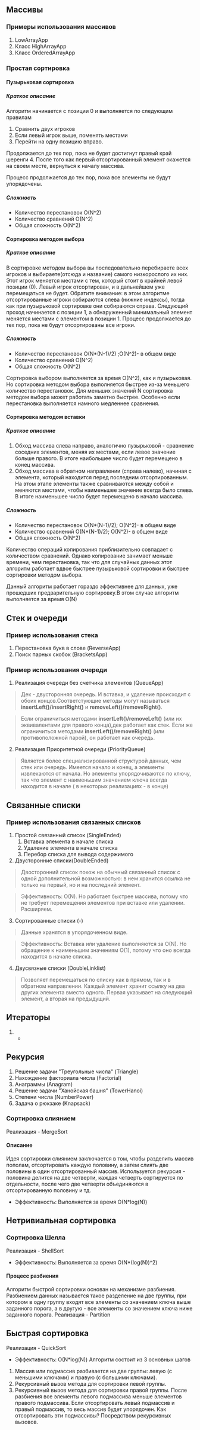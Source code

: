 ## Массивы
### Примеры использования массивов
1. LowArrayApp
2. Класс HighArrayApp
3. Класс OrderedArrayApp
### Простая сортировка
#### Пузырьковая сортировка
##### Краткое описание
Алгоритм начинается с позиции 0 и выполняется по следующим правилам
1. Сравнить двух игроков
2. Если левый игрок выше, поменять местами
3. Перейти на одну позицию вправо.

Продолжается до тех пор, пока не будет достигнут правый край шеренги
4. После того как первый отсортированный элемент окажется на своем месте, 
вернуться к началу массива.

Процесс продолжается до тех пор, пока все элементы не будут упорядочены.
##### Сложность
- Количество перестановок O(N^2)
- Количество сравнений O(N^2)
- Общая сложность O(N^2)
#### Сортировка методом выбора
##### Краткое описание
В сортировке методом выбора вы последовательно перебираете всех игроков и выбираете(отсюда и название)
самого низкорослого их них. Этот игрок меняется местами с тем, который стоит в крайней левой позиции (0). Левый игрок отсортирован, и в дальнейшем уже перемещаться не будет. Обратите внимание: в этом алгоритме отсортированные игроки собираются слева
(нижние индексы), тогда как при пузырьковой сортировке они собираются справа.
Следующий проход начинается с позиции 1, а обнаруженный минимальный элемент меняется местами с элементом в позиции 1.
Процесс продолжается до тех пор, пока не будут отсортированы все игроки.
##### Сложность 
- Количество перестановок O(N*(N-1)/2) ;O(N^2)- в общем виде
- Количество сравнений O(N^2)
- Общая сложность O(N^2)

Сортировка выбором выполняется за время O(N^2), как и пузырьковая. Но сортировка методом выбора выполняется быстрее из-за
меньшего количество перестановок. Для меньших значений N сортировка методом выбора может работать заметно быстрее. Особенно
если перестановка выполняется намного медленнее сравнения.
#### Сортировка методом вставки
##### Краткое описание
1. Обход массива слева направо, аналогично пузырьковой - сравнение соседних элементов, меняя их местами, если левое значение больше правого. В итоге наибольшее число будет перемещено в конец массива.
2. Обход массива в обратном направлении (справа налево), начиная с элемента, который находится перед последним отсортированным. На этом этапе элементы также сравниваются между собой
и меняются местами, чтобы наименьшее значение всегда было слева. В итоге наименьшее число будет перемещено в начало массива.
##### Сложность
- Количество перестановок O(N*(N-1)/2); O(N^2)- в общем виде
- Количество сравнений O(N*(N-1)/2); O(N^2)- в общем виде
- Общая сложность O(N^2)

Количество операций копирования приблизительно совпадает с количеством сравнений. Однако копирование занимает меньше времени, чем перестановка, так что для случайных
данных этот алгоритм работает вдвое быстрее пузырьковой сортировки и быстрее сортировки методом выбора.

Данный алгоритм работает гораздо эффективнее для данных, уже прошедших предварительную сортировку.В этом случае алгоритм выполняется за время O(N)
## Стек и очереди
### Пример использования стека
1. Перестановка букв в слове (ReverseApp)
2. Поиск парных скобок (BracketsApp)
### Пример использования очереди
1. Реализация очереди без счетчика элементов (QueueApp)

> Дек - двусторонняя очередь. И вставка, и удаление происходит с обоих концов.Соответстующие методы могут называться
__insertLeft()/insertRight()__ и __removeLeft()/removeRight()__.

>Если ограничиться методами __insertLeft()/removeLeft()__ (или их эквивалентами для правого конца),дек работает как стек.
Если же ограничиться методами __insertLeft()/removeRight()__ (или противоположной парой), он работает как очередь.

2. Реализация Приоритетной очереди (PriorityQueue)

> Является более специализированной структурой данных, чем стек или очередь. Имеется начало и конец, а элементы извлекаются от начала.
Но элементы упорядочиваются по ключу, так что элемент с наименьшим значением ключа всегда находится в начале ( в некоторых реализациях - в конце)

## Связанные списки
### Пример использования связанных списков
1. Простой связанный список (SingleEnded)
   1. Вставка элемента в начале списка
   2. Удаление элемента в начале списка
   3. Перебор списка для вывода содержимого
2. Двусторонние списки(DoubleEnded)
> Двосторонний список похож на обычный связанный список с одной дополнительной возможностью: в нем хранится ссылка не только на первый, но и на
> последний элемент. 

> Эффективность: O(N). Но работает быстрее массива, потому что не требует перемещения элементов при вставке или удалении. Расширяем.
3. Сортированные списки (-)
> Данные хранятся в упорядоченном виде.

> Эффективность: Вставка или удаление выполняются за O(N). Но обращение к наименьшим значениям O(1), потому что оно всегда находится в начале списка.
4. Двусвязные списки (DoubleLinklist)
> Позволяет перемещаться по списку как в прямом, так и в обратном направлении. Каждый элемент хранит ссылку на два других элемента вместо одного. 
Первая указывает на следующий элемент, а вторая на предыдущий.
## Итераторы
1. - 
## Рекурсия
1. Решение задачи "Треугольные числа" (Triangle)
2. Нахождение факториала числа (Factorial)
3. Анаграммы (Anagram)
4. Решение задачи "Ханойская башня" (TowerHanoi)
5. Степени числа (NumberPower)
6. Задача о рюкзаке (Knapsack)
### Сортировка слиянием
Реализация - MergeSort
#### Описание
Идея сортировки слиянием заключается в том, чтобы разделить массив пополам, отсортировать каждую половину, а затем слиять две половины в один отсортированный массив.
Используется рекурсия - половина делится на две четверти, каждая четверть сортируется по отдельности, после чего две четверти объединяются в отсортированную половину и тд.
   + Эффективность: Выполняется за время O(N*log(N))
## Нетривиальная сортировка
### Сортировка Шелла 
Реализация - ShellSort
   + Эффективность: Выполняется за время O(N*(log(N))^2)
####  Процесс разбиения 
Алгоритм быстрой сортировки основан на механизме разбиения.
Разбиением данных называется такое разделение на две группы, при котором в одну группу входят все элементы со значением
ключа выше заданного порога, а в другую - все элементы со значением ключа ниже заданного порога.
Реализация - Partition
## Быстрая сортировка
Реализация - QuickSort
   + Эффективность: O(N*log(N))
Алгоритм состоит из 3 основных шагов
1. Массив или подмассив разбивается на две группы: левую (с меньшими ключами) и правую (с большими ключами).
2. Рекурсивный вызов метода для сортировки левой группы.
3. Рекурсивный вызов метода для сортировки правой группы. 
После разбиения все элементы левого подмассива меньше элементов правого подмассива. Если отсортировать левый подмассив и правый
подмассив, то весь массив будет упорядочен. Как отсортировать эти подмассивы? Посредством рекурсивных вызовов.


